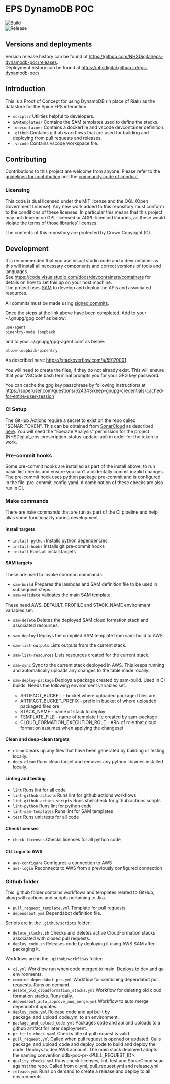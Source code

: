 # EPS DynamoDB POC

![Build](https://github.com/NHSDigital/eps-dynamodb-poc/actions/workflows/ci.yml/badge.svg?branch=main)  
![Release](https://github.com/NHSDigital/eps-dynamodb-poc/actions/workflows/release.yml/badge.svg?branch=main)

## Versions and deployments

Version release history can be found ot https://github.com/NHSDigital/eps-dynamodb-poc/releases.  
Deployment history can be found at https://nhsdigital.github.io/eps-dynamodb-poc/

## Introduction

This is a Proof of Concept for using DynamoDB (in place of Riak) as the datastore for the Spine EPS interaction.

- `scripts/` Utilities helpful to developers.
- `SAMtemplates/` Contains the SAM templates used to define the stacks.
- `.devcontainer` Contains a dockerfile and vscode devcontainer definition.
- `.github` Contains github workflows that are used for building and deploying from pull requests and releases.
- `.vscode` Contains vscode workspace file.

## Contributing
Contributions to this project are welcome from anyone. Please refer to the [guidelines for contribution](./CONTRIBUTING.md) and the [community code of conduct](./CODE_OF_CONDUCT.md).

### Licensing

This code is dual licensed under the MIT license and the OGL (Open Government License). Any new work added to this repository must conform to the conditions of these licenses. In particular this means that this project may not depend on GPL-licensed or AGPL-licensed libraries, as these would violate the terms of those libraries' licenses.

The contents of this repository are protected by Crown Copyright (C).

## Development

It is recommended that you use visual studio code and a devcontainer as this will install all necessary components and correct versions of tools and languages.  
See https://code.visualstudio.com/docs/devcontainers/containers for details on how to set this up on your host machine.  
The project uses [SAM](https://aws.amazon.com/serverless/sam/) to develop and deploy the APIs and associated resources.

All commits must be made using [signed commits](https://docs.github.com/en/authentication/managing-commit-signature-verification/signing-commits).

Once the steps at the link above have been completed. Add to your ~/.gnupg/gpg.conf as below:

```
use-agent
pinentry-mode loopback
```

and to your ~/.gnupg/gpg-agent.conf as below:

```
allow-loopback-pinentry
```

As described here:
https://stackoverflow.com/a/59170001

You will need to create the files, if they do not already exist.
This will ensure that your VSCode bash terminal prompts you for your GPG key password.

You can cache the gpg key passphrase by following instructions at https://superuser.com/questions/624343/keep-gnupg-credentials-cached-for-entire-user-session

### CI Setup

The GitHub Actions require a secret to exist on the repo called "SONAR_TOKEN".
This can be obtained from [SonarCloud](https://sonarcloud.io/)
as described [here](https://docs.sonarsource.com/sonarqube/latest/user-guide/user-account/generating-and-using-tokens/).
You will need the "Execute Analysis" permission for the project (NHSDigital_eps-prescription-status-update-api) in order for the token to work.

### Pre-commit hooks

Some pre-commit hooks are installed as part of the install above, to run basic lint checks and ensure you can't accidentally commit invalid changes.
The pre-commit hook uses python package pre-commit and is configured in the file .pre-commit-config.yaml.
A combination of these checks are also run in CI.

### Make commands

There are `make` commands that are run as part of the CI pipeline and help alias some functionality during development.

#### Install targets

- `install-python` Installs python dependencies
- `install-hooks` Installs git pre-commit hooks
- `install` Runs all install targets

#### SAM targets

These are used to invoke common commands:

- `sam-build` Prepares the lambdas and SAM definition file to be used in subsequent steps.
- `sam-validate` Validates the main SAM template.

These need AWS_DEFAULT_PROFILE and STACK_NAME environment variables set:

- `sam-delete` Deletes the deployed SAM cloud formation stack and associated resources.
- `sam-deploy` Deploys the compiled SAM template from sam-build to AWS.
- `sam-list-outputs` Lists outputs from the current stack.
- `sam-list-resources` Lists resources created for the current stack.
- `sam-sync` Sync to the current stack deployed in AWS. This keeps running and automatically uploads any changes to the table made locally.

- `sam-deploy-package` Deploys a package created by sam-build. Used in CI builds. Needs the following environment variables set.
  - ARTIFACT_BUCKET - bucket where uploaded packaged files are
  - ARTIFACT_BUCKET_PREFIX - prefix in bucket of where uploaded packaged files ore
  - STACK_NAME - name of stack to deploy
  - TEMPLATE_FILE - name of template file created by sam-package
  - CLOUD_FORMATION_EXECUTION_ROLE - ARN of role that cloud formation assumes when applying the changeset

#### Clean and deep-clean targets

- `clean` Clears up any files that have been generated by building or testing locally.
- `deep-clean` Runs clean target and removes any python libraries installed locally.

#### Linting and testing

- `lint` Runs lint for all code
- `lint-github-actions` Runs lint for github actions workflows
- `lint-github-action-scripts` Runs shellcheck for github actions scripts
- `lint-python` Runs lint for python code
- `lint-sam-templates` Runs lint for SAM templates
- `test` Runs unit tests for all code

#### Check licenses

- `check-licenses` Checks licenses for all python code

#### CLI Login to AWS

- `aws-configure` Configures a connection to AWS
- `aws-login` Reconnects to AWS from a previously configured connection

### Github folder

This .github folder contains workflows and templates related to GitHub, along with actions and scripts pertaining to Jira.

- `pull_request_template.yml` Template for pull requests.
- `dependabot.yml` Dependabot definition file.

Scripts are in the `.github/scripts` folder:

- `delete_stacks.sh` Checks and deletes active CloudFormation stacks associated with closed pull requests.
- `deploy_code.sh` Releases code by deploying it using AWS SAM after packaging it.

Workflows are in the `.github/workflows` folder:

- `ci.yml` Workflow run when code merged to main. Deploys to dev and qa environments.
- `combine_dependabot_prs.yml` Workflow for combining dependabot pull requests. Runs on demand.
- `delete_old_cloudformation_stacks.yml` Workflow for deleting old cloud formation stacks. Runs daily.
- `dependabot_auto_approve_and_merge.yml` Workflow to auto merge dependabot updates.
- `deploy_code.yml` Release code and api built by package_and_upload_code.yml to an environment.
- `package_and_upload_code.yml` Packages code and api and uploads to a github artifact for later deployment.
- `pr_title_check.yaml` Checks title of pull request is valid.
- `pull_request.yml` Called when pull request is opened or updated. Calls package_and_upload_code and deploy_code to build and deploy the code. Deploys to dev AWS account. The main stack deployed adopts the naming convention ddb-poc-pr-<PULL_REQUEST_ID>.
- `quality_checks.yml` Runs check-licenses, lint, test and SonarCloud scan against the repo. Called from ci.yml, pull_request.yml and release.yml
- `release.yml` Runs on demand to create a release and deploy to all environments.
